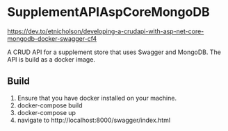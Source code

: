 # SupplementAPIAspCoreMongoDB
https://dev.to/etnicholson/developing-a-crudapi-with-asp-net-core-mongodb-docker-swagger-cf4

A CRUD API for a supplement store that uses Swagger and MongoDB. The API is build as a docker image.
## Build

1. Ensure that you have docker installed on your machine.
2. docker-compose build
3. docker-compose up
4. navigate to http://localhost:8000/swagger/index.html



